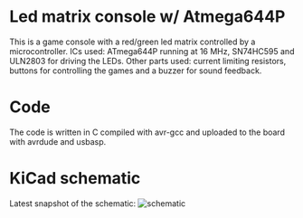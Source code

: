 # Led matrix console w/ Atmega644P
 This is a game console with a red/green led matrix controlled by a microcontroller.
 ICs used: ATmega644P running at 16 MHz, SN74HC595 and ULN2803 for driving the LEDs. 
 Other parts used: current limiting resistors, buttons for controlling the games and a buzzer for sound feedback.

# Code
The code is written in C compiled with avr-gcc and uploaded to the board with avrdude and usbasp.

# KiCad schematic
Latest snapshot of the schematic:
![schematic](https://github.com/robertcotofana/LedMatrixConsole-Atmega644P/assets/33556095/f7581245-c196-42b1-9556-a9efc18693ee)
